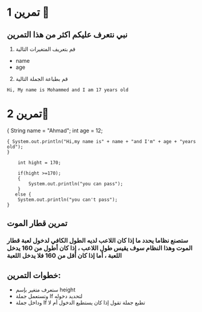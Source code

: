 
 # تمرين 1 💪
 ## نبي نتعرف عليكم اكثر من هذا التمرين


1) قم بتعريف المتغيرات التالية


* name
* age

2) قم بطباعة الجملة التالية</p>



```
Hi, My name is Mohammed and I am 17 years old
```
  
  
  

# تمرين 2💪

{
String name = "Ahmad";
int age = 12;


    { System.out.println("Hi,my name is" + name + "and I'm" + age + "years old");
    }

        int hight = 170;

        if(hight >=170);
        {
            System.out.println("you can pass");
        }
       else {
        System.out.println("you can't pass");
    }


## تمرين قطار الموت 



### ستصنع نظاما يحدد ما إذا كان اللاعب لديه الطول الكافي لدخول لعبة قطار الموت وهذا النظام سوف يقيس طول اللاعب ، إذا كان أطول من 160 يدخل اللعبة ، أما إذا كان أقل من 160 فلا يدخل اللعبة</p>



## خطوات التمرين:

* ستعرف متغير بإسم height
* وتستعمل جملة If لتحديد دخوله
* وداخل جملة If تطبع جملة تقول إذا كان يستطيع الدخول أم لا
